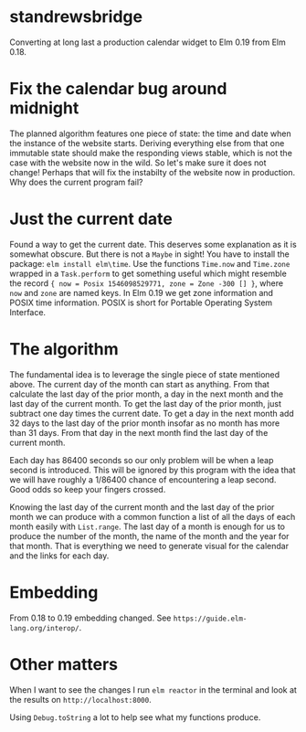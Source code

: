 # standrewsbridge
Converting at long last a production calendar widget to Elm 0.19 from Elm 0.18.
# Fix the calendar bug around midnight
The planned algorithm features one piece of state: the time and date when the instance of the website starts. Deriving everything else from that one immutable state should make the responding views stable, which is not the case with the website now in the wild. So let's make sure it does not change! Perhaps that will fix the instabilty of the website now in production. Why does the current program fail?
# Just the current date
Found a way to get the current date. This deserves some explanation as it is somewhat obscure. But there is not a `Maybe` in sight! You have to install the package: `elm install elm\time`. Use the functions `Time.now` and `Time.zone` wrapped in a `Task.perform` to get something useful which might resemble the record `{ now = Posix 1546098529771, zone = Zone -300 [] }`, where `now` and `zone` are named keys. In Elm 0.19 we get zone information and POSIX time information. POSIX is short for Portable Operating System Interface. 
# The algorithm
The fundamental idea is to leverage the single piece of state mentioned above. The current day of the month can start as anything. From that calculate the last day of the prior month, a day in the next month and the last day of the current month. To get the last day of the prior month, just subtract one day times the current date. To get a day in the next month add 32 days to the last day of the prior month insofar as no month has more than 31 days. From that day in the next month find the last day of the current month.

Each day has 86400 seconds so our only problem will be when a leap second is introduced. This will be ignored by this program with the idea that we will have roughly a 1/86400 chance of encountering a leap second. Good odds so keep your fingers crossed.

Knowing the last day of the current month and the last day of the prior month we can produce with a common function a list of all the days of each month easily with `List.range`. The last day of a month is enough for us to produce the number of the month, the name of the month and the year for that month. That is everything we need to generate visual for the calendar and the links for each day.
# Embedding
From 0.18 to 0.19 embedding changed. See `https://guide.elm-lang.org/interop/`.
# Other matters
When I want to see the changes I run `elm reactor` in the terminal and look at the results on `http://localhost:8000`.

Using `Debug.toString` a lot to help see what my functions produce.


